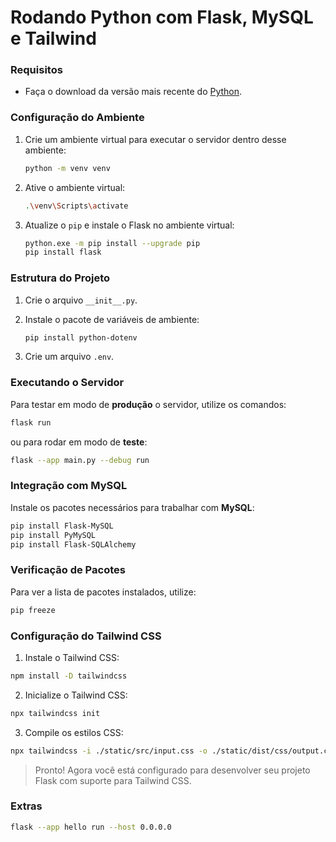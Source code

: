 # Rodando Python com Flask, MySQL e Tailwind 

### Requisitos

- Faça o download da versão mais recente do [Python](https://www.python.org/downloads/).

### Configuração do Ambiente

1. Crie um ambiente virtual para executar o servidor dentro desse ambiente:
    ```sh
    python -m venv venv
    ```

2. Ative o ambiente virtual:
    ```sh
    .\venv\Scripts\activate
    ```

3. Atualize o `pip` e instale o Flask no ambiente virtual:
    ```sh
    python.exe -m pip install --upgrade pip
    pip install flask
    ```

### Estrutura do Projeto

1. Crie o arquivo `__init__.py`.

2. Instale o pacote de variáveis de ambiente:
    ```sh
    pip install python-dotenv
    ```

3. Crie um arquivo `.env`.

### Executando o Servidor

Para testar em modo de **produção** o servidor, utilize os comandos:

```sh
flask run
```

ou para rodar em modo de **teste**:

```sh
flask --app main.py --debug run
```
### Integração com MySQL
Instale os pacotes necessários para trabalhar com **MySQL**:

```sh
pip install Flask-MySQL
pip install PyMySQL
pip install Flask-SQLAlchemy
```

### Verificação de Pacotes

Para ver a lista de pacotes instalados, utilize:

```sh
pip freeze
```

### Configuração do Tailwind CSS

1. Instale o Tailwind CSS:

```sh
npm install -D tailwindcss
```

2. Inicialize o Tailwind CSS:

```sh
npx tailwindcss init
```

3. Compile os estilos CSS:

```sh
npx tailwindcss -i ./static/src/input.css -o ./static/dist/css/output.css --watch
```

> Pronto! Agora você está configurado para desenvolver seu projeto Flask com suporte para Tailwind CSS.

### Extras
```sh
flask --app hello run --host 0.0.0.0
```
